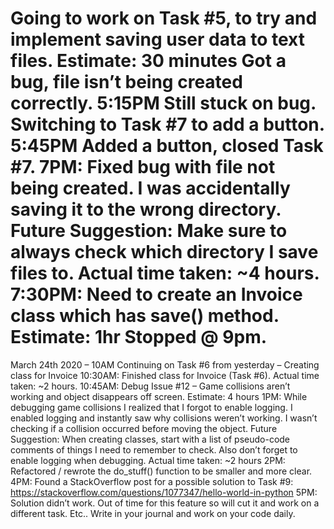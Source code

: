 
Going to work on Task #5, to try and implement saving user data to text files.
Estimate: 30 minutes
Got a bug, file isn’t being created correctly.
5:15PM Still stuck on bug. Switching to Task #7 to add a button.
5:45PM Added a button, closed Task #7.
7PM: Fixed bug with file not being created. I was accidentally saving it to the wrong
directory.
Future Suggestion: Make sure to always check which directory I save files to.
Actual time taken: ~4 hours.
7:30PM: Need to create an Invoice class which has save() method.
Estimate: 1hr
Stopped @ 9pm.
===
March 24th 2020 – 10AM
Continuing on Task #6 from yesterday – Creating class for Invoice
10:30AM: Finished class for Invoice (Task #6).
Actual time taken: ~2 hours.
10:45AM: Debug Issue #12 – Game collisions aren’t working and object disappears
off screen.
Estimate: 4 hours
1PM: While debugging game collisions I realized that I forgot to enable logging. I
enabled logging and instantly saw why collisions weren’t working. I wasn’t checking if
a collision occurred before moving the object.
Future Suggestion: When creating classes, start with a list of pseudo-code comments
of things I need to remember to check. Also don’t forget to enable logging when
debugging.
Actual time taken: ~2 hours
2PM: Refactored / rewrote the do_stuff() function to be smaller and more clear.
4PM: Found a StackOverflow post for a possible solution to Task #9:
https://stackoverflow.com/questions/1077347/hello-world-in-python
5PM: Solution didn’t work. Out of time for this feature so will cut it and work on a
different task.
Etc.. Write in your journal and work on your code daily.
